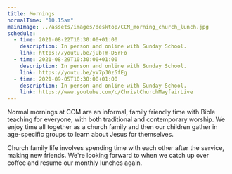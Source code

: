 ```yaml
---
title: Mornings
normalTime: "10.15am"
mainImage: ../assets/images/desktop/CCM_morning_church_lunch.jpg
schedule:
  - time: 2021-08-22T10:30:00+01:00
    description: In person and online with Sunday School.
    link: https://youtu.be/jUbTm-D5rFo
  - time: 2021-08-29T10:30:00+01:00
    description: In person and online with Sunday School.
    link: https://youtu.be/yV7pJ0z5fEg
  - time: 2021-09-05T10:30:00+01:00
    description: In person and online with Sunday School.
    link: https://www.youtube.com/c/ChristChurchMayfairLive
---
```

Normal mornings at CCM are an informal, family friendly time with Bible teaching for everyone, with both traditional and contemporary worship. We enjoy time all together as a church family and then our children gather in age-specific groups to learn about Jesus for themselves.

Church family life involves spending time with each other after the service, making new friends. We're looking forward to when we catch up over coffee and resume our monthly lunches again.
